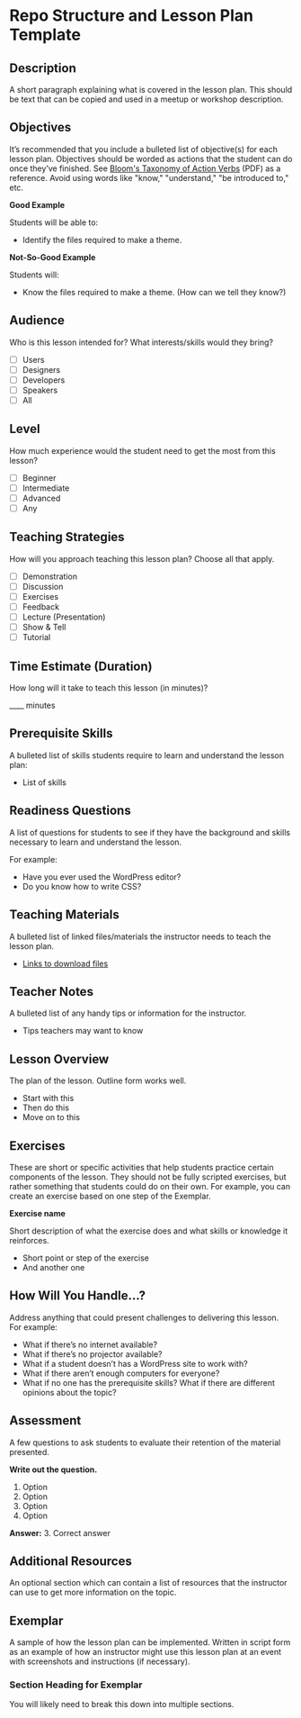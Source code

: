 # Repo Structure and Lesson Plan Template

## Description

A short paragraph explaining what is covered in the lesson plan. This should be text that can be copied and used in a meetup or workshop description.

## Objectives

It’s recommended that you include a bulleted list of objective(s) for each lesson plan. Objectives should be worded as actions that the student can do once they’ve finished. See [Bloom's Taxonomy of Action Verbs](http://www.fresnostate.edu/academics/oie/documents/assesments/Blooms%20Level.pdf) (PDF) as a reference. Avoid using words like "know," "understand," "be introduced to," etc.

**Good Example**

Students will be able to:
*   Identify the files required to make a theme.

**Not-So-Good Example**

Students will:
*   Know the files required to make a theme. (How can we tell they know?)

## Audience

Who is this lesson intended for? What interests/skills would they bring?

* [ ] Users
* [ ] Designers
* [ ] Developers
* [ ] Speakers
* [ ] All

## Level

How much experience would the student need to get the most from this lesson?

* [ ] Beginner
* [ ] Intermediate
* [ ] Advanced
* [ ] Any

## Teaching Strategies

How will you approach teaching this lesson plan? Choose all that apply.

* [ ] Demonstration
* [ ] Discussion
* [ ] Exercises
* [ ] Feedback
* [ ] Lecture (Presentation)
* [ ] Show & Tell
* [ ] Tutorial

## Time Estimate (Duration)

How long will it take to teach this lesson (in minutes)?

____ minutes

## Prerequisite Skills

A bulleted list of skills students require to learn and understand the lesson plan:

*   List of skills

## Readiness Questions

A list of questions for students to see if they have the background and skills necessary to learn and understand the lesson.

For example:

*   Have you ever used the WordPress editor?
*   Do you know how to write CSS?

## Teaching Materials

A bulleted list of linked files/materials the instructor needs to teach the lesson plan.

*   [Links to download files](#)

## Teacher Notes

A bulleted list of any handy tips or information for the instructor.

*   Tips teachers may want to know

## Lesson Overview

The plan of the lesson. Outline form works well.

* Start with this
* Then do this
* Move on to this

## Exercises

These are short or specific activities that help students practice certain components of the lesson. They should not be fully scripted exercises, but rather something that students could do on their own. For example, you can create an exercise based on one step of the Exemplar.

**Exercise name**

Short description of what the exercise does and what skills or knowledge it reinforces.

*   Short point or step of the exercise
*   And another one

## How Will You Handle...?

Address anything that could present challenges to delivering this lesson. For example:

*  What if there’s no internet available?
*  What if there’s no projector available?
*  What if a student doesn’t has a WordPress site to work with?
*  What if there aren’t enough computers for everyone?
*  What if no one has the prerequisite skills? What if there are different opinions about the topic?

## Assessment

A few questions to ask students to evaluate their retention of the material presented.

**Write out the question.**

1.  Option
2.  Option
3.  Option
4.  Option

**Answer:** 3\. Correct answer

## Additional Resources

An optional section which can contain a list of resources that the instructor can use to get more information on the topic.

## Exemplar

A sample of how the lesson plan can be implemented. Written in script form as an example of how an instructor might use this lesson plan at an event with screenshots and instructions (if necessary).

### Section Heading for Exemplar

You will likely need to break this down into multiple sections.
